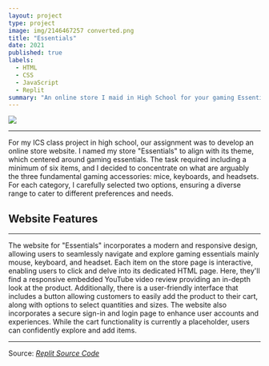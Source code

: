 ```yaml
---
layout: project
type: project
image: img/2146467257 converted.png
title: "Essentials"
date: 2021
published: true
labels:
  - HTML
  - CSS
  - JavaScript
  - Replit
summary: "An online store I maid in High School for your gaming Essentials."
---
```


<img class="img-fluid" src="https://cdn.discordapp.com/attachments/469014354973687808/1197771852957884416/Screenshot_2024-01-18_191736.png?ex=65bc7af7&is=65aa05f7&hm=db9c219ee419c6a6631a1d43c343c649a4e331ab3ee2ddbb5b4b48ada27767b5">
<hr>
For my ICS class project in high school, our assignment was to develop an online store website. I named my store "Essentials" to align with its theme, which centered around gaming essentials. The task required including a minimum of six items, and I decided to concentrate on what are arguably the three fundamental gaming accessories: mice, keyboards, and headsets. For each category, I carefully selected two options, ensuring a diverse range to cater to different preferences and needs.

## Website Features
<hr>

The website for "Essentials" incorporates a modern and responsive design, allowing users to seamlessly navigate and explore gaming essentials mainly mouse, keyboard, and headset. Each item on the store page is interactive, enabling users to click and delve into its dedicated HTML page. Here, they'll find a responsive embedded YouTube video review providing an in-depth look at the product. Additionally, there is a user-friendly interface that includes a button allowing customers to easily add the product to their cart, along with options to select quantities and sizes. The website also incorporates a secure sign-in and login page to enhance user accounts and experiences. While the cart functionality is currently a placeholder, users can confidently explore and add items.
  

<hr>

Source: <a href="https://replit.com/@JamesCartagena/Final-Project"><i>Replit Source Code</i></a>
